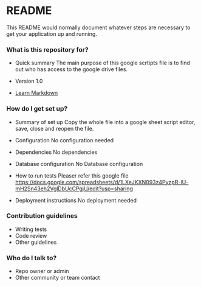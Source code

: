 # README #

This README would normally document whatever steps are necessary to get your application up and running.

### What is this repository for? ###

* Quick summary
The main purpose of this google scrtipts file is to find out who has access to the google drive files.

* Version
1.0

* [Learn Markdown](https://bitbucket.org/tutorials/markdowndemo)

### How do I get set up? ###

* Summary of set up
Copy the whole file into a google sheet script editor, save, close and reopen the file.

* Configuration
No configuration needed

* Dependencies
No dependencies

* Database configuration
No Database configuration

* How to run tests
Pleaser refer this google file
https://docs.google.com/spreadsheets/d/1LXeJKXN093z4PyzpR-IU-mH2Sn43eh2VglDbUcCPgjU/edit?usp=sharing

* Deployment instructions
No deployment needed

### Contribution guidelines ###

* Writing tests
* Code review
* Other guidelines

### Who do I talk to? ###

* Repo owner or admin
* Other community or team contact